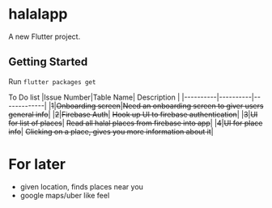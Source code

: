 # halalapp

A new Flutter project.

## Getting Started

Run 
`flutter packages get`

To Do list
|Issue Number|Table Name| Description |
|----------|----------|-------------|
|~~1~~|~~Onboarding screen~~|~~Need an onboarding screen to giver users general info~~|
|~~2~~|~~Firebase Auth~~| ~~Hook up UI to firebase authentication~~|
|~~3~~|~~UI for list of places~~| ~~Read all halal places from firebase into app~~|
|~~4~~|~~UI for place info~~| ~~Clicking on a place, gives you more information about it~~|



# For later
- given location, finds places near you
- google maps/uber like feel

